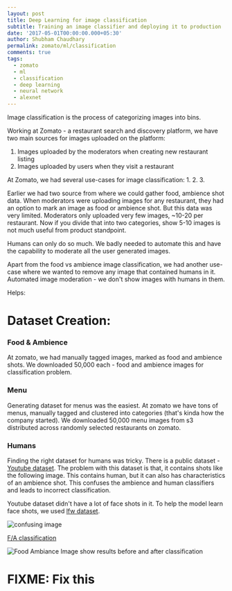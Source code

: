 ```yaml
---
layout: post
title: Deep Learning for image classification
subtitle: Training an image classifier and deploying it to production
date: '2017-05-01T00:00:00.000+05:30'
author: Shubham Chaudhary
permalink: zomato/ml/classification
comments: true
tags:
  - zomato
  - ml
  - classification
  - deep learning
  - neural network
  - alexnet
---
```


<!-- TODO: Use case for an image classifier -->
Image classification is the process of categorizing images into bins.

Working at Zomato - a restaurant search and discovery platform, we have two main sources for images uploaded on the platform:

1.  Images uploaded by the moderators when creating new restaurant listing
2.  Images uploaded by users when they visit a restaurant


At Zomato, we had several use-cases for image classification:
1.
2.
3.

Earlier we had two source from where we could gather food, ambience shot data.
When moderators were uploading images for any restaurant, they had an option to mark an image as food or ambience shot.
But this data was very limited. Moderators only uploaded very few images, ~10-20 per restaurant. Now if you divide that into two categories, show 5-10 images is not much useful from product standpoint.

Humans can only do so much. We badly needed to automate this and have the capability to moderate all the user generated images.

Apart from the food vs ambience image classification, we had another use-case where we wanted to remove any image that contained humans in it.
Automated image moderation - we don't show images with humans in them.


 Helps:


# Dataset Creation:

### Food & Ambience
At zomato, we had manually tagged images, marked as food and ambience shots. We downloaded 50,000 each - food and ambience images for classification problem.

### Menu
Generating dataset for menus was the easiest. At zomato we have tons of menus, manually tagged and clustered into categories (that's kinda how the company started). We downloaded 50,000 menu images from s3 distributed across randomly selected restaurants on zomato.

### Humans
Finding the right dataset for humans was tricky. There is a public dataset - [Youtube dataset][youtube-dataset]. The problem with this dataset is that, it contains shots like the following image. This contains human, but it can also has characteristics of an ambience shot. This confuses the ambience and human classifiers and leads to incorrect classification.

Youtube dataset didn't have a lot of face shots in it. To help the model learn face shots, we used [lfw dataset][lfw-dataset].

![confusing image][confusing-youtube-human-image]


[F/A classification][project-deep-announcement]

![Food Ambiance][food-ambience-web] Image show results before and after classification


<!--https://docs.google.com/presentation/d/1MaFPaTSEMG90qzjFIQbfDdCKT-p0xYqS7C6Pz-W6sZE/edit#slide=id.g198284fc4a_0_65-->

[food-ambience-web]: {{site.baseurl}}/img/food-ambience.png
[project-deep-announcement]: https://twitter.com/ylogx/status/844817269297311744
[confusing-youtube-human-image]: {{site.baseurl}}/img/food-ambience.png?FIXME
[youtube-dataset]: {{site.baseurl}}/img/food-ambience.png?FIXME
[lfw-dataset]: {{site.baseurl}}/img/food-ambience.png?FIXME
# FIXME: Fix this
